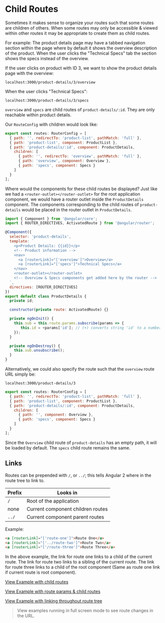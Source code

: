 # Child Routes #

Sometimes it makes sense to organize your routes such that some routes are children of others. When some routes may only be accessible & viewed within other routes it may be appropriate to create them as child routes.

For example: The product details page may have a tabbed navigation section within the page where by default it shows the overview description of the product. When the user clicks the "Technical Specs" tab the section shows the specs instead of the overview.

If the user clicks on product with ID 3, we want to show the product details page with the overview:

`localhost:3000/product-details/3/overview`

When the user clicks "Technical Specs":

`localhost:3000/product-details/3/specs`

`overview` and `specs` are child routes of `product-details/:id`. They are only reachable within product details.

Our `RouteConfig` with children would look like:

```javascript
export const routes: RouterConfig = [
  { path: '', redirectTo: 'product-list', pathMatch: 'full' },
  { path: 'product-list', component: ProductList },
  { path: 'product-details/:id', component: ProductDetails,
    children: [
      { path: '', redirectTo: 'overview', pathMatch: 'full' },
      { path: 'overview', component: Overview },
      { path: 'specs', component: Specs }
    ]
  }
];
```

Where would the components for these child routes be displayed? Just like we had a `<router-outlet></router-outlet>` for the root application component, we would have a router outlet inside the `ProductDetails` component. The components corresponding to the child routes of `product-details` would be placed in the router outlet in `ProductDetails`.

```javascript
import { Component } from '@angular/core';
import { ROUTER_DIRECTIVES, ActivatedRoute } from '@angular/router';

@Component({
  selector: 'product-details',
  template: `
    <p>Product Details: {{id}}</p>
    <!-- Product information -->
    <nav>
      <a [routerLink]="['overview']">Overview</a>
      <a [routerLink]="['specs']">Technical Specs</a>
    </nav>
    <router-outlet></router-outlet>
    <!-- Overview & Specs components get added here by the router -->
  `,
  directives: [ROUTER_DIRECTIVES]
})
export default class ProductDetails {
  private id;

  constructor(private route: ActivatedRoute) {}

  private ngOnInit() {
    this.sub = this.route.params.subscribe(params => {
       this.id = +params['id']; // (+) converts string 'id' to a number
    });
  }

  private ngOnDestroy() {
    this.sub.unsubscribe();
  }
}
```

Alternatively, we could also specify the route such that the `overview` route URL simply be:

`localhost:3000/product-details/3`

```javascript
export const routes: RouterConfig = [
  { path: '', redirectTo: 'product-list', pathMatch: 'full' },
  { path: 'product-list', component: ProductList },
  { path: 'product-details/:id', component: ProductDetails,
    children: [
      { path: '', component: Overview },
      { path: 'specs', component: Specs }
    ]
  }
];
```
Since the `Overview` child route of `product-details` has an empty path, it will be loaded by default. The `specs` child route remains the same.


## Links

Routes can be prepended with `/`, or `../`; this tells Angular 2 where in the route tree to link to.

| Prefix | Looks in
|--------|---
| `/`    | Root of the application
| none   | Current component children routes
| `../`  | Current component parent routes

Example:

```html
<a [routerLink]="['route-one']">Route One</a>
<a [routerLink]="['../route-two']">Route Two</a>
<a [routerLink]="['/route-three']">Route Three</a>
```

In the above example, the link for route one links to a child of the current route.
The link for route two links to a sibling of the current route.
The link for route three links to a child of the root component (Same as route one link if current route is root component).

[View Example with child routes](https://plnkr.co/edit/QlMe6pMINxJGTdA3xm0B?p=preview)

[View Example with route params & child routes](https://plnkr.co/edit/g88pvg4LQq7XVJo7iG9b?p=preview)

[View Example with linking throughout route tree](https://plnkr.co/edit/6Mdn7qUblMtktpQyFJAc?p=preview)

> View examples running in full screen mode to see route changes in the URL.